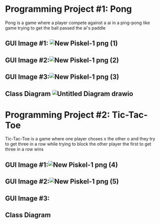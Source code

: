 # Programming Project #1: Pong
Pong is a game where a player compete against a ai in a ping-pong like game trying to get the ball passed the ai's paddle

## GUI Image #1: ![New Piskel-1 png (1)](https://user-images.githubusercontent.com/54367938/169876360-efcdf0c6-d8d5-43d7-a329-c9fc6b96e0ad.png)

## GUI Image #2:![New Piskel-1 png (2)](https://user-images.githubusercontent.com/54367938/169882126-f2ad01a7-fd2e-4896-aa14-c14f92645238.png)

## GUI Image #3:![New Piskel-1 png (3)](https://user-images.githubusercontent.com/54367938/169883295-cfe51b92-65b6-4631-b3b1-079fc8b13ff4.png)


## Class Diagram ![Untitled Diagram drawio](https://user-images.githubusercontent.com/54367938/169894150-c1929b1d-c7ad-413e-a415-a7ccea70512d.png)


# Programming Project #2: Tic-Tac-Toe
Tic-Tac-Toe is a game where one player choses x the other o and they try to get three in a row while trying to block the other player the first to get three in a row wins

## GUI Image #1:![New Piskel-1 png (4)](https://user-images.githubusercontent.com/54367938/169896924-05faa8c9-9700-4588-b620-152a5bff8e00.png)

## GUI Image #2:![New Piskel-1 png (5)](https://user-images.githubusercontent.com/54367938/169897798-31ec1e30-9197-4692-9c21-6182424d996d.png)

## GUI Image #3:

## Class Diagram

